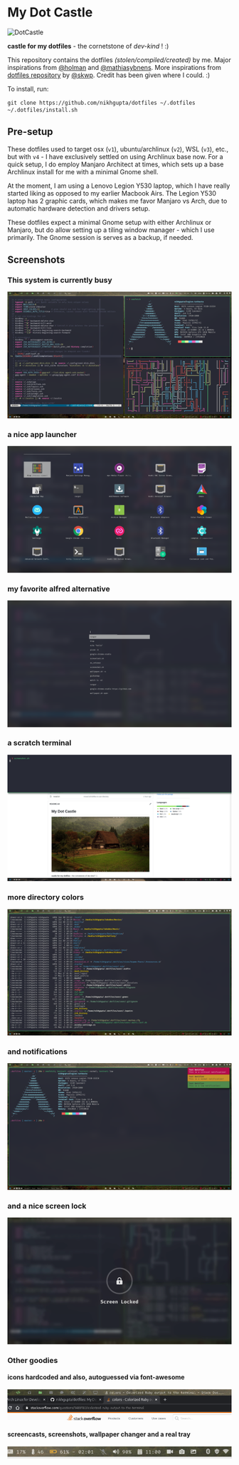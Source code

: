 # My Dot Castle

![DotCastle](https://github.com/nikhgupta/dotfiles/raw/master/screenshots/dotcastle.png)

**castle for my dotfiles** - the cornetstone of _dev-kind_ ! :)

This repository contains the dotfiles _(stolen/compiled/created)_ by me.
Major inspirations from [@holman](http://github.com/holman) and
[@mathiasybnens](http://github.com/mathiasbynens). More inspirations
from [dotfiles repository](http://github.com/skwp/dotfiles) by
[@skwp](http://github.com/skwp). Credit has been given where I could. :)

To install, run:

    git clone https://github.com/nikhgupta/dotfiles ~/.dotfiles
    ~/.dotfiles/install.sh

## Pre-setup

These dotfiles used to target osx (`v1`), ubuntu/archlinux (`v2`), WSL
(`v3`), etc., but with `v4` - I have exclusively settled on using
Archlinux base now. For a quick setup, I do employ Manjaro Architect at
times, which sets up a base Archlinux install for me with a minimal
Gnome shell.

At the moment, I am using a Lenovo Legion Y530 laptop, which I have
really started liking as opposed to my earlier Macbook Airs. The Legion
Y530 laptop has 2 graphic cards, which makes me favor Manjaro vs Arch,
due to automatic hardware detection and drivers setup.

These dotfiles expect a minimal Gnome setup with either Archlinux or
Manjaro, but do allow setting up a tiling window manager - which I use
primarily. The Gnome session is serves as a backup, if needed.

## Screenshots

### This system is currently busy

![Busy](https://github.com/nikhgupta/dotfiles/raw/master/screenshots/busy-sys.png)

### a nice app launcher

![launcher](https://github.com/nikhgupta/dotfiles/raw/master/screenshots/rofi-drun.png)

### my favorite alfred alternative

![run menu](https://github.com/nikhgupta/dotfiles/raw/master/screenshots/rofi-run.png)

### a scratch terminal

![scratch terminal](https://github.com/nikhgupta/dotfiles/raw/master/screenshots/scratch-terminal.png)

### more directory colors

![dircolors](https://github.com/nikhgupta/dotfiles/raw/master/screenshots/dircolors.png)

### and notifications

![notifications](https://github.com/nikhgupta/dotfiles/raw/master/screenshots/notifications.png)

### and a nice screen lock

![screen lock](https://github.com/nikhgupta/dotfiles/raw/master/screenshots/screen-lock.png)

### Other goodies

#### icons hardcoded and also, autoguessed via font-awesome

![window icons](https://github.com/nikhgupta/dotfiles/raw/master/screenshots/window-icons.png)

#### screencasts, screenshots, wallpaper changer and a real tray

![notifications](https://github.com/nikhgupta/dotfiles/raw/master/screenshots/notification-area.png)
